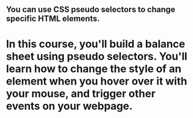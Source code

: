 ## You can use CSS pseudo selectors to change specific HTML elements.

# In this course, you'll build a balance sheet using pseudo selectors. You'll learn how to change the style of an element when you hover over it with your mouse, and trigger other events on your webpage.
